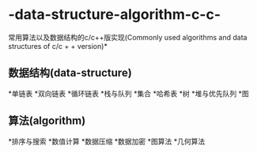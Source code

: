 # -data-structure-algorithm-c-c-
常用算法以及数据结构的c/c++版实现(Commonly used algorithms and data structures of c/c + + version)*
## 数据结构(data-structure)
*单链表
*双向链表
*循环链表
*栈与队列
*集合
*哈希表
*树
*堆与优先队列
*图
## 算法(algorithm)
*排序与搜索
*数值计算
*数据压缩
*数据加密
*图算法
*几何算法
